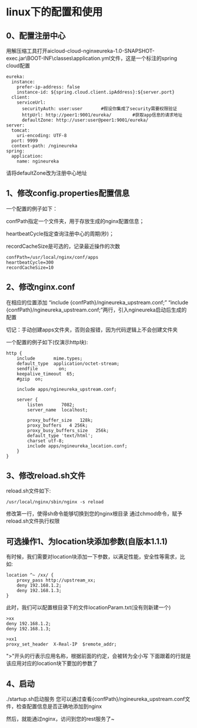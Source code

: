 # linux下的配置和使用
## 0、配置注册中心
用解压缩工具打开aicloud-cloud-nginxeureka-1.0-SNAPSHOT-exec.jar\BOOT-INF\classes\application.yml文件，这是一个标注的spring cloud配置
```
eureka:
  instance:
    prefer-ip-address: false
    instance-id: ${spring.cloud.client.ipAddress}:${server.port}
  client:
    serviceUrl:
      securityAuth: user:user 		#假设你集成了security需要权限验证
      httpUrl: http://peer1:9001/eureka/        #获取app信息的请求地址
      defaultZone: http://user:user@peer1:9001/eureka/
server:
  tomcat:
    uri-encoding: UTF-8
  port: 9999
  context-path: /ngineureka
spring:
  application:
    name: ngineureka
```
请将defaultZone改为注册中心地址

## 1、修改config.properties配置信息
一个配置的例子如下：

confPath指定一个文件夹，用于存放生成的nginx配置信息；

heartbeatCycle指定查询注册中心的周期(秒)；

recordCacheSize是可选的，记录最近操作的次数
```
confPath=/usr/local/nginx/conf/apps
heartbeatCycle=300
recordCacheSize=10
```

## 2、修改nginx.conf
在相应的位置添加 “include {confPath}/ngineureka_upstream.conf;” “include {confPath}/ngineureka_upstream.conf;”两行，引入ngineureka启动后生成的配置


切记：手动创建apps文件夹，否则会报错，因为代码逻辑上不会创建文件夹

一个配置的例子如下(仅演示http块):

```
http {
    include       mime.types;
    default_type  application/octet-stream;
    sendfile        on;
    keepalive_timeout  65;
    #gzip  on;
    
    include apps/ngineureka_upstream.conf;
    
    server {
        listen       7082;
        server_name  localhost;
		
	    proxy_buffer_size   128k;
	    proxy_buffers   4 256k;
	    proxy_busy_buffers_size   256k;
	    default_type 'text/html';
	    charset utf-8;
	    include apps/ngineureka_location.conf;
    }
}
```

## 3、修改reload.sh文件
reload.sh文件如下:
```
/usr/local/nginx/sbin/nginx -s reload
```
修改第一行，使得sh命令能够切换到您的nginx根目录
通过chmod命令，赋予reload.sh文件执行权限

## 可选操作1、为location块添加参数(自版本1.1.1)
有时候，我们需要对location块添加一下参数，以满足性能，安全性等需求，比如:
```
location ^~ /xx/ {
	proxy_pass http://upstream_xx;
	deny 192.168.1.2;
	deny 192.168.1.3;
}
```
此时，我们可以配置根目录下的文件locationParam.txt(没有则新建一个)
```
>xx
deny 192.168.1.2;
deny 192.168.1.3;

>xx1
proxy_set_header  X-Real-IP  $remote_addr;
```
">"开头的行表示应用名称，根据前面的约定，会被转为全小写
下面跟着的行就是该应用对应的location块下要加的参数了

## 4、启动
./startup.sh启动服务
您可以通过查看{confPath}/ngineureka_upstream.conf文件，检查配置信息是否正确地添加到nginx

然后，就能通过nginx，访问到您的rest服务了~
